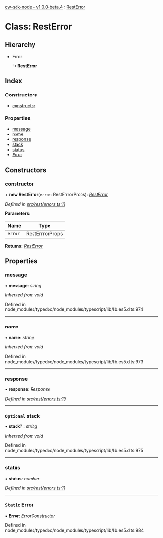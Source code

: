 [cw-sdk-node - v1.0.0-beta.4](../README.md) › [RestError](resterror.md)

# Class: RestError

## Hierarchy

* Error

  ↳ **RestError**

## Index

### Constructors

* [constructor](resterror.md#constructor)

### Properties

* [message](resterror.md#message)
* [name](resterror.md#name)
* [response](resterror.md#response)
* [stack](resterror.md#optional-stack)
* [status](resterror.md#status)
* [Error](resterror.md#static-error)

## Constructors

###  constructor

\+ **new RestError**(`error`: RestErrrorProps): *[RestError](resterror.md)*

*Defined in [src/rest/errors.ts:11](https://github.com/cryptowatch/cw-sdk-node/blob/4ac4429/src/rest/errors.ts#L11)*

**Parameters:**

Name | Type |
------ | ------ |
`error` | RestErrrorProps |

**Returns:** *[RestError](resterror.md)*

## Properties

###  message

• **message**: *string*

*Inherited from void*

Defined in node_modules/typedoc/node_modules/typescript/lib/lib.es5.d.ts:974

___

###  name

• **name**: *string*

*Inherited from void*

Defined in node_modules/typedoc/node_modules/typescript/lib/lib.es5.d.ts:973

___

###  response

• **response**: *Response*

*Defined in [src/rest/errors.ts:10](https://github.com/cryptowatch/cw-sdk-node/blob/4ac4429/src/rest/errors.ts#L10)*

___

### `Optional` stack

• **stack**? : *string*

*Inherited from void*

Defined in node_modules/typedoc/node_modules/typescript/lib/lib.es5.d.ts:975

___

###  status

• **status**: *number*

*Defined in [src/rest/errors.ts:11](https://github.com/cryptowatch/cw-sdk-node/blob/4ac4429/src/rest/errors.ts#L11)*

___

### `Static` Error

▪ **Error**: *ErrorConstructor*

Defined in node_modules/typedoc/node_modules/typescript/lib/lib.es5.d.ts:984
